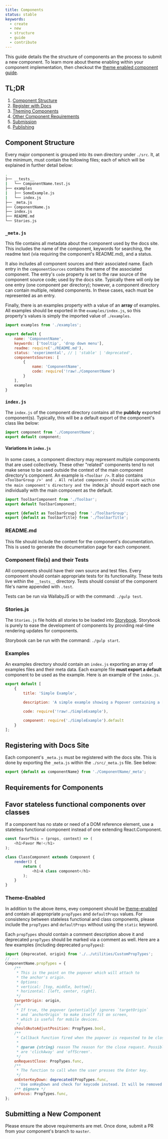 ```yaml
---
title: Components
status: stable
keywords:
  - create
  - new
  - structure
  - guide
  - contribute
---
```


This guide details the the structure of components an the process to submit a new component. To learn more about theme enabling within your component implementation, then checkout the [theme enabled component guide](#/page/ThemeEnabledComponents).

## TL;DR

1. [Component Structure](#component-structure)
1. [Register with Docs](#registering-with-the-docs-site)
1. [Theming Components](#/page/ThemeEnabledComponents)
1. [Other Component Requirements](#requirements-for-components)
1. [Submission](#submitting-a-new-component)
1. [Publishing](#/page/Publishing)


## Component Structure

Every major component is grouped into its own directory under `./src`. It, at the minimum, must contain the following files; each of which will be explained in further detail below:

```bash
.
├── __tests__
|   └── ComponentName.test.js
├── examples
|   ├── SomeExample.js
|   └── index.js
├── _meta.js
├── ComponentName.js
├── index.js
├── README.md
└── Stories.js
```

### `_meta.js`
This file contains all metadata about the component used by the docs site. This includes the name of the component, keywords for searching, the readme text (via requiring the component's README.md), and a status.

It also includes all component sources and their associated name. Each entry in the `componentSources` contains the name of the associated component. The entry's `code` property is set to the raw source of the component source code; used by the docs site. Typically there will only be one entry (one component per directory); however, a component directory can contain multiple, related components. In these cases, each must be represented as an entry.

Finally, there is an examples property with a value of an **array** of examples. All examples should be exported in the `examples/index.js`, so this property's values is simply the imported value of `./examples`.

```js
import examples from './examples';

export default {
    name: 'ComponentName',
    keywords: ['tooltip', 'drop down menu'],
    readme: require('./README.md'),
    status: 'experimental', // | 'stable' | 'deprecated',
    componentsSources: [
        {
            name: 'ComponentName',
            code: require('!raw!./ComponentName')
        }
    ],
    examples
}
```

### `index.js`
The `index.js` of the component directory contains all the **publicly** exported component(s). Typically, this will be a default export of the component's class like below:

```js
import component from './ComponentName';
export default component;
```

#### Variations in `index.js`
In some cases, a component directory may represent multiple components that are used collectively. These other "related" components tend to not make sense to be used outside the context of the main component directory's component. An example is `<Toolbar />`. It also  contains `<ToolbarGroup />' and `<ToolbarTitle />`. All related components should reside within the main component's directory and the `index.js` should export each one individually with the main component as the default.

```js
import ToolbarComponent from './Toolbar';
export default ToolbarComponent;

export {default as ToolbarGroup} from './ToolbarGroup';
export {default as ToolbarTitle} from './ToolbarTitle';
```

### README.md
This file should include the content for the component's documentation. This is used to generate the documentation page for each component.

### Component file(s) and their Tests
All components should have their own source and test files. Every component should contain appropriate tests for its functionality. These tests live within the `__tests__` directory. Tests should consist of the component file's name appended with `.test`.

Tests can be run via WallabyJS or with the command: `./gulp test`.

### Stories.js
The `Stories.js` file holds all stories to be loaded into [Storybook](https://github.com/kadirahq/react-storybook). Storybook is purely to ease the development of components by providing real-time rendering updates for components.

Storybook can be run with the command: `./gulp start`.

### Examples
An examples directory should contain an `index.js` exporting an array of examples files and their meta data. Each example file **must export a default** component to be used as the example. Here is an example of the `index.js`.

```js
export default [
    {
        title: 'Simple Example',

        description: 'A simple example showing a Popover containing a [Menu](#/components/menu). It can be also closed by clicking away from the Popover.',

        code: require('!raw!./SimpleExample'),

        component: require('./SimpleExample').default
    }
];
```

## Registering with Docs Site
Each component's `_meta.js` must be registered with the docs site. This is done by exporting the `_meta.js` within the `./src/_meta.js` file. See below:

```js
export {default as componentName} from './ComponentName/_meta';
```

## Requirements for Components

## Favor stateless functional components over classes
If a component has no state or need of a DOM reference element, use a stateless functional component instead of one extending React.Component.

```js
const favorThis = (props, context) => (
    <h1>Favor Me!</h1>
);

class ClassComponent extends Component {
    render() {
        return (
            <h1>A class component</h1>
        );
    }
}
```

### Theme-Enabled
In addition to the above items, evey component should be [theme-enabled](/pages/Theming-Components) and contain all appropriate `propTypes` and `defaultProps` values. For consistency between stateless functional and class components, please include the `propTypes` and `defaultProps` without using the `static` keyword.

Each `propTypes` should contain a comment description above it and deprecated `propTypes` should be marked via a comment as well. Here are a few examples (including deprecated `propTypes`):

```js
import {deprecated, origin} from './../utilities/CustomPropTypes';
// ---
ComponentName.propTypes = {
    /**
     * This is the point on the popover which will attach to
     * the anchor's origin.
     * Options:
     * vertical: [top, middle, bottom];
     * horizontal: [left, center, right].
     */
    targetOrigin: origin,
    /**
     * If true, the popover (potentially) ignores `targetOrigin`
     * and `anchorOrigin` to make itself fit on screen,
     * which is useful for mobile devices.
     */
    shouldAutoAdjustPosition: PropTypes.bool,
    /**
     * Callback function fired when the popover is requested to be closed.
     *
     * @param {string} reason The reason for the close request. Possibles values
     * are 'clickAway' and 'offScreen'.
     */
    onRequestClose: PropTypes.func,
    /**
     * The function to call when the user presses the Enter key.
     */
    onEnterKeyDown: deprecated(PropTypes.func,
      'Use onKeyDown and check for keycode instead. It will be removed with v0.16.0.'),
    /** @ignore */
    onFocus: PropTypes.func,
};
```

## Submitting a New Component
Please ensure the above requirements are met. Once done, submit a PR from your component's branch to `master`.

